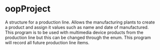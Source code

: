 # oopProject
A structure for a production line. Allows the manufacturing plants to create a product and assign it values such as name and date of manufactured. This program is to be used with multimedia device products from the production line but this can be changed through the enum. This program will record all future production line items.
